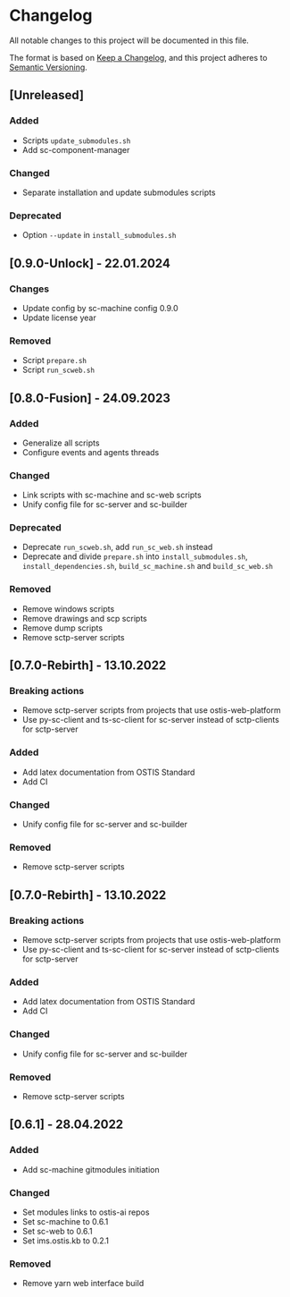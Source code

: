 # Changelog
All notable changes to this project will be documented in this file.

The format is based on [Keep a Changelog](https://keepachangelog.com/en/1.0.0/),
and this project adheres to [Semantic Versioning](https://semver.org/spec/v2.0.0.html).

## [Unreleased]

### Added

- Scripts `update_submodules.sh`
- Add sc-component-manager

### Changed

- Separate installation and update submodules scripts

### Deprecated

- Option `--update` in `install_submodules.sh`

## [0.9.0-Unlock] - 22.01.2024

### Changes

- Update config by sc-machine config 0.9.0
- Update license year

### Removed

- Script `prepare.sh`
- Script `run_scweb.sh`

## [0.8.0-Fusion] - 24.09.2023

### Added

- Generalize all scripts
- Configure events and agents threads

### Changed

- Link scripts with sc-machine and sc-web scripts
- Unify config file for sc-server and sc-builder

### Deprecated

- Deprecate `run_scweb.sh`, add `run_sc_web.sh` instead
- Deprecate and divide `prepare.sh` into `install_submodules.sh`, `install_dependencies.sh`, `build_sc_machine.sh` and `build_sc_web.sh`

### Removed

- Remove windows scripts
- Remove drawings and scp scripts
- Remove dump scripts
- Remove sctp-server scripts

## [0.7.0-Rebirth] - 13.10.2022

### Breaking actions

- Remove sctp-server scripts from projects that use ostis-web-platform
- Use py-sc-client and ts-sc-client for sc-server instead of sctp-clients for sctp-server

### Added

- Add latex documentation from OSTIS Standard
- Add CI

### Changed

- Unify config file for sc-server and sc-builder

### Removed

- Remove sctp-server scripts


## [0.7.0-Rebirth] - 13.10.2022

### Breaking actions

- Remove sctp-server scripts from projects that use ostis-web-platform
- Use py-sc-client and ts-sc-client for sc-server instead of sctp-clients for sctp-server

### Added

- Add latex documentation from OSTIS Standard
- Add CI

### Changed

- Unify config file for sc-server and sc-builder

### Removed

- Remove sctp-server scripts

## [0.6.1] - 28.04.2022

### Added

- Add sc-machine gitmodules initiation

### Changed

- Set modules links to ostis-ai repos
- Set sc-machine to 0.6.1
- Set sc-web to 0.6.1
- Set ims.ostis.kb to 0.2.1

### Removed

- Remove yarn web interface build
